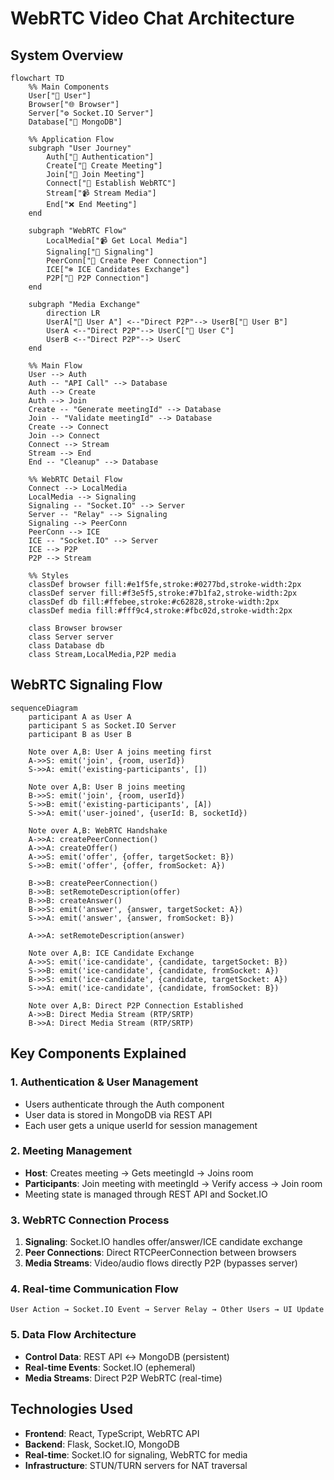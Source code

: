# WebRTC Video Chat Architecture

## System Overview

```mermaid
flowchart TD
    %% Main Components
    User["👤 User"]
    Browser["🌐 Browser"]
    Server["⚙️ Socket.IO Server"]
    Database["💾 MongoDB"]

    %% Application Flow
    subgraph "User Journey"
        Auth["🔑 Authentication"]
        Create["📝 Create Meeting"]
        Join["🚪 Join Meeting"]
        Connect["🔌 Establish WebRTC"]
        Stream["📹 Stream Media"]
        End["❌ End Meeting"]
    end

    subgraph "WebRTC Flow"
        LocalMedia["📹 Get Local Media"]
        Signaling["📡 Signaling"]
        PeerConn["🔄 Create Peer Connection"]
        ICE["❄️ ICE Candidates Exchange"]
        P2P["👥 P2P Connection"]
    end

    subgraph "Media Exchange"
        direction LR
        UserA["👤 User A"] <--"Direct P2P"--> UserB["👤 User B"]
        UserA <--"Direct P2P"--> UserC["👤 User C"]
        UserB <--"Direct P2P"--> UserC
    end

    %% Main Flow
    User --> Auth
    Auth -- "API Call" --> Database
    Auth --> Create
    Auth --> Join
    Create -- "Generate meetingId" --> Database
    Join -- "Validate meetingId" --> Database
    Create --> Connect
    Join --> Connect
    Connect --> Stream
    Stream --> End
    End -- "Cleanup" --> Database

    %% WebRTC Detail Flow
    Connect --> LocalMedia
    LocalMedia --> Signaling
    Signaling -- "Socket.IO" --> Server
    Server -- "Relay" --> Signaling
    Signaling --> PeerConn
    PeerConn --> ICE
    ICE -- "Socket.IO" --> Server
    ICE --> P2P
    P2P --> Stream

    %% Styles
    classDef browser fill:#e1f5fe,stroke:#0277bd,stroke-width:2px
    classDef server fill:#f3e5f5,stroke:#7b1fa2,stroke-width:2px
    classDef db fill:#ffebee,stroke:#c62828,stroke-width:2px
    classDef media fill:#fff9c4,stroke:#fbc02d,stroke-width:2px

    class Browser browser
    class Server server
    class Database db
    class Stream,LocalMedia,P2P media
```

## WebRTC Signaling Flow

```mermaid
sequenceDiagram
    participant A as User A
    participant S as Socket.IO Server
    participant B as User B

    Note over A,B: User A joins meeting first
    A->>S: emit('join', {room, userId})
    S->>A: emit('existing-participants', [])

    Note over A,B: User B joins meeting
    B->>S: emit('join', {room, userId})
    S->>B: emit('existing-participants', [A])
    S->>A: emit('user-joined', {userId: B, socketId})

    Note over A,B: WebRTC Handshake
    A->>A: createPeerConnection()
    A->>A: createOffer()
    A->>S: emit('offer', {offer, targetSocket: B})
    S->>B: emit('offer', {offer, fromSocket: A})

    B->>B: createPeerConnection()
    B->>B: setRemoteDescription(offer)
    B->>B: createAnswer()
    B->>S: emit('answer', {answer, targetSocket: A})
    S->>A: emit('answer', {answer, fromSocket: B})

    A->>A: setRemoteDescription(answer)

    Note over A,B: ICE Candidate Exchange
    A->>S: emit('ice-candidate', {candidate, targetSocket: B})
    S->>B: emit('ice-candidate', {candidate, fromSocket: A})
    B->>S: emit('ice-candidate', {candidate, targetSocket: A})
    S->>A: emit('ice-candidate', {candidate, fromSocket: B})

    Note over A,B: Direct P2P Connection Established
    A->>B: Direct Media Stream (RTP/SRTP)
    B->>A: Direct Media Stream (RTP/SRTP)
```

## Key Components Explained

### 1. Authentication & User Management

- Users authenticate through the Auth component
- User data is stored in MongoDB via REST API
- Each user gets a unique userId for session management

### 2. Meeting Management

- **Host**: Creates meeting → Gets meetingId → Joins room
- **Participants**: Join meeting with meetingId → Verify access → Join room
- Meeting state is managed through REST API and Socket.IO

### 3. WebRTC Connection Process

1. **Signaling**: Socket.IO handles offer/answer/ICE candidate exchange
2. **Peer Connections**: Direct RTCPeerConnection between browsers
3. **Media Streams**: Video/audio flows directly P2P (bypasses server)

### 4. Real-time Communication Flow

```
User Action → Socket.IO Event → Server Relay → Other Users → UI Update
```

### 5. Data Flow Architecture

- **Control Data**: REST API ↔ MongoDB (persistent)
- **Real-time Events**: Socket.IO (ephemeral)
- **Media Streams**: Direct P2P WebRTC (real-time)

## Technologies Used

- **Frontend**: React, TypeScript, WebRTC API
- **Backend**: Flask, Socket.IO, MongoDB
- **Real-time**: Socket.IO for signaling, WebRTC for media
- **Infrastructure**: STUN/TURN servers for NAT traversal
